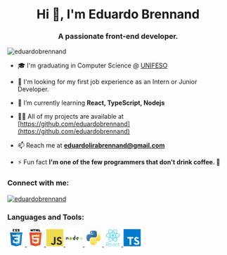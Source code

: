 <h1 align="center">Hi 👋, I'm Eduardo Brennand</h1>
<h3 align="center">A passionate front-end developer.</h3>

<p align="left"> <img src="https://komarev.com/ghpvc/?username=eduardobrennand&label=Profile%20views&color=0e75b6&style=flat" alt="eduardobrennand" /> </p>

- 🎓 I'm graduating in Computer Science @ [UNIFESO](https://www.unifeso.edu.br/cursos/graduacao/ciencia-da-computacao)

- 🔭 I'm looking for my first job experience as an Intern or Junior Developer.

- 🌱 I’m currently learning **React, TypeScript, Nodejs**

- 👨‍💻 All of my projects are available at [https://github.com/eduardobrennand](https://github.com/eduardobrennand)

- 📫 Reach me at **eduardolirabrennand@gmail.com**

- ⚡ Fun fact **I'm one of the few programmers that don't drink coffee. 🤔**

<h3 align="left">Connect with me:</h3>
<p align="left">
<a href="https://linkedin.com/in/eduardobrennand" target="blank"><img align="center" src="https://raw.githubusercontent.com/rahuldkjain/github-profile-readme-generator/master/src/images/icons/Social/linked-in-alt.svg" alt="eduardobrennand" height="30" width="40" /></a>
</p>

<h3 align="left">Languages and Tools:</h3>
<p align="left"> <a href="https://www.w3schools.com/css/" target="_blank" rel="noreferrer"> <img src="https://raw.githubusercontent.com/devicons/devicon/master/icons/css3/css3-original-wordmark.svg" alt="css3" width="40" height="40"/> </a> <a href="https://www.w3.org/html/" target="_blank" rel="noreferrer"> <img src="https://raw.githubusercontent.com/devicons/devicon/master/icons/html5/html5-original-wordmark.svg" alt="html5" width="40" height="40"/> </a> <a href="https://developer.mozilla.org/en-US/docs/Web/JavaScript" target="_blank" rel="noreferrer"> <img src="https://raw.githubusercontent.com/devicons/devicon/master/icons/javascript/javascript-original.svg" alt="javascript" width="40" height="40"/> </a> <a href="https://nodejs.org" target="_blank" rel="noreferrer"> <img src="https://raw.githubusercontent.com/devicons/devicon/master/icons/nodejs/nodejs-original-wordmark.svg" alt="nodejs" width="40" height="40"/> </a> <a href="https://www.python.org" target="_blank" rel="noreferrer"> <img src="https://raw.githubusercontent.com/devicons/devicon/master/icons/python/python-original.svg" alt="python" width="40" height="40"/> </a> <a href="https://reactjs.org/" target="_blank" rel="noreferrer"> <img src="https://raw.githubusercontent.com/devicons/devicon/master/icons/react/react-original-wordmark.svg" alt="react" width="40" height="40"/> </a> <a href="https://www.typescriptlang.org/" target="_blank" rel="noreferrer"> <img src="https://raw.githubusercontent.com/devicons/devicon/master/icons/typescript/typescript-original.svg" alt="typescript" width="40" height="40"/> </a> </p>
